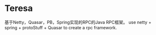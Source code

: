 # Teresa
基于Netty，Quasar，PB，Spring实现的RPC的Java RPC框架。
use netty + spring + protoStuff  + Quasar to create a rpc framework. 
